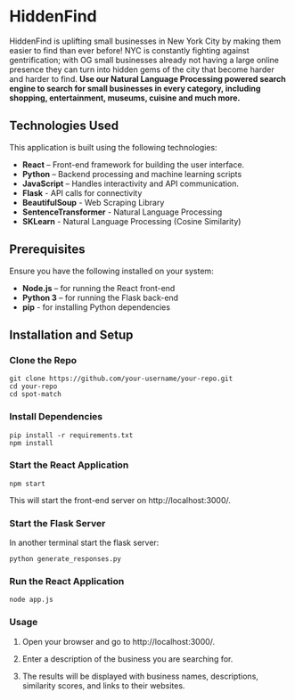 # HiddenFind
HiddenFind is uplifting small businesses in New York City by making them easier to find than ever before! NYC is constantly fighting against gentrification; with OG small businesses already not having a large online presence they can turn into hidden gems of the city that become harder and harder to find. **Use our Natural Language Processing powered search engine to search for small businesses in every category, including shopping, entertainment, museums, cuisine and much more.** 

## Technologies Used
This application is built using the following technologies:

- **React** – Front-end framework for building the user interface.
- **Python** – Backend processing and machine learning scripts
- **JavaScript** – Handles interactivity and API communication.
- **Flask** - API calls for connectivity
- **BeautifulSoup** - Web Scraping Library
- **SentenceTransformer** - Natural Language Processing
- **SKLearn** - Natural Language Processing (Cosine Similarity)

## Prerequisites 
Ensure you have the following installed on your system:
- **Node.js** – for running the React front-end
- **Python 3** – for running the Flask back-end
- **pip** - for installing Python dependencies

## Installation and Setup 
### Clone the Repo
```
git clone https://github.com/your-username/your-repo.git
cd your-repo
cd spot-match
```

### Install Dependencies 
```
pip install -r requirements.txt
npm install
```

### Start the React Application
```
npm start
```
This will start the front-end server on http://localhost:3000/.

### Start the Flask Server 
In another terminal start the flask server:
```
python generate_responses.py
```

### Run the React Application
```
node app.js
```
### Usage 
1. Open your browser and go to http://localhost:3000/.

2. Enter a description of the business you are searching for.

3. The results will be displayed with business names, descriptions, similarity scores, and links to their websites.




